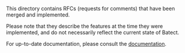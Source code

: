 This directory contains RFCs (requests for comments) that have been merged and implemented.

Please note that they describe the features at the time they were implemented, and do not necessarily reflect the current state of Batect.

For up-to-date documentation, please consult the [documentation](https://batect.dev/docs).
